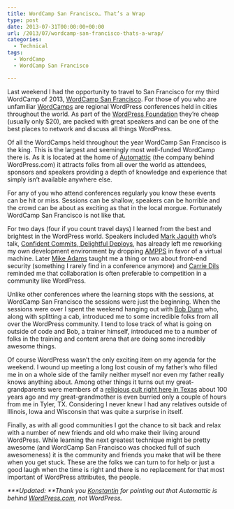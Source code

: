 ```yaml
---
title: WordCamp San Francisco… That’s a Wrap
type: post
date: 2013-07-31T00:00:00+00:00
url: /2013/07/wordcamp-san-francisco-thats-a-wrap/
categories:
  - Technical
tags:
  - WordCamp
  - WordCamp San Francisco

---
```

Last weekend I had the opportunity to travel to San Francisco for my third WordCamp of 2013, <a title="WordCamp San Francisco 2013" href="http://2013.sf.wordcamp.org/schedule/" target="_blank" rel="noopener noreferrer">WordCamp San Francisco</a>. For those of you who are unfamiliar <a title="WordCamp Central" href="http://central.wordcamp.org/" target="_blank" rel="noopener noreferrer">WordCamps</a> are regional WordPress conferences held in cities throughout the world. As part of the <a title="WordPress Foundation" href="http://wordpressfoundation.org/" target="_blank" rel="noopener noreferrer">WordPress Foundation</a> they’re cheap (usually only $20), are packed with great speakers and can be one of the best places to network and discuss all things WordPress.

Of all the WordCamps held throughout the year WordCamp San Francisco is the king. This is the largest and seemingly most well-funded WordCamp there is. As it is located at the home of <a title="Automattic" href="http://automattic.com/" target="_blank" rel="noopener noreferrer">Automattic</a> (the company behind WordPress.com) it attracts folks from all over the world as attendees, sponsors and speakers providing a depth of knowledge and experience that simply isn’t available anywhere else.

For any of you who attend conferences regularly you know these events can be hit or miss. Sessions can be shallow, speakers can be horrible and the crowd can be about as exciting as that in the local morgue. Fortunately WordCamp San Francisco is not like that.

For two days (four if you count travel days) I learned from the best and brightest in the WordPress world. Speakers included&nbsp;<a title="Mark Jaquith" href="http://markjaquith.com/" target="_blank" rel="noopener noreferrer">Mark Jaquith</a> who’s talk, <a title="Confident Commits, Delightful Deploys on WordPress.tv" href="http://wordpress.tv/2013/07/28/mark-jaquith-confident-commits-delightful-deploys-2/" target="_blank" rel="noopener noreferrer">Confident Commits, Delightful Deploys</a>, has already left me reworking my own development environment by dropping <a title="AMPPS" href="http://www.ampps.com/" target="_blank" rel="noopener noreferrer">AMPPS</a> in favor of a virtual machine. Later <a title="Mike Adams on WordPress.org" href="http://profiles.wordpress.org/mdawaffe/" target="_blank" rel="noopener noreferrer">Mike Adams</a> taught me a thing or two about front-end security (something I rarely find in a conference anymore) and <a title="Carrie Dils" href="http://www.carriedils.com/" target="_blank" rel="noopener noreferrer">Carrie Dils</a> reminded me that collaboration is often preferable to competition in a community like WordPress.

Unlike other conferences where the learning stops with the sessions, at WordCamp San Francisco the sessions were just the beginning. When the sessions were over I spent the weekend hanging out with <a title="BobWP" href="http://bobwp.com/" target="_blank" rel="noopener noreferrer">Bob Dunn</a> who, along with splitting a cab, introduced me to some incredible folks from all over the WordPress community. I tend to lose track of what is going on outside of code and Bob, a trainer himself, introduced me to a number of folks in the training and content arena that are doing some incredibly awesome things.

Of course WordPress wasn’t the only exciting item on my agenda for the weekend. I wound up meeting a long lost cousin of my father’s who filled me in on a whole side of the family neither myself nor even my father really knows anything about. Among other things it turns out my great-grandparents were members of a <a title="Burning Bush Colony" href="http://www.tshaonline.org/handbook/online/articles/ueb07" target="_blank" rel="noopener noreferrer">religious cult right here in Texas</a> about 100 years ago and my great-grandmother is even burried only a couple of hours from me in Tyler, TX. Considering I never knew I had any relatives outside of Illinois, Iowa and Wisconsin that was quite a surprise in itself.

Finally, as with all good communities I got the chance to sit back and relax with a number of new friends and old who make their living around WordPress. While learning the next greatest technique might be pretty awesome (and WordCamp San Francisco was chocked full of such awesomeness) it is the community and friends you make that will be there when you get stuck. These are the folks we can turn to for help or just a good laugh when the time is right and there is no replacement for that most important of WordPress attributes, the people.

_***Updated:&nbsp;**Thank you <a title="Konstantin Kovshenin" href="http://kovshenin.com/" target="_blank" rel="noopener noreferrer">Konstantin</a> for pointing out that Automattic is behind <a title="WordPress.com" href="http://wordpress.com" target="_blank" rel="noopener noreferrer">WordPress.com</a>, not WordPress._